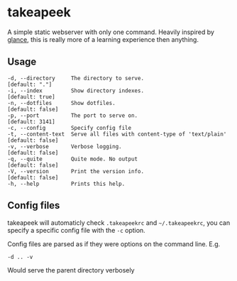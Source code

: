 takeapeek
=========

A simple static webserver with only one command. Heavily inspired by [glance](https://github.com/jarofghosts/glance), this is really more of a learning experience then anything.

Usage
-----

    -d, --directory     The directory to serve.                            [default: "."]
    -i, --index         Show directory indexes.                            [default: true]
    -n, --dotfiles      Show dotfiles.                                     [default: false]
    -p, --port          The port to serve on.                              [default: 3141]
    -c, --config        Specify config file                              
    -t, --content-text  Serve all files with content-type of 'text/plain'  [default: false]
    -v, --verbose       Verbose logging.                                   [default: false]
    -q, --quite         Quite mode. No output                              [default: false]
    -V, --version       Print the version info.                            [default: false]
    -h, --help          Prints this help.

Config files
------------

takeapeek will automaticly check `.takeapeekrc` and `~/.takeapeekrc`, you can specify a specific config file with the `-c` option.

Config files are parsed as if they were options on the command line. E.g.

    -d .. -v

Would serve the parent directory verbosely